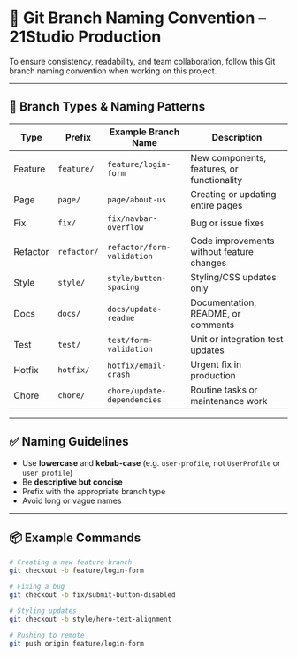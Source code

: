 # 🧠 Git Branch Naming Convention – 21Studio Production

To ensure consistency, readability, and team collaboration, follow this Git branch naming convention when working on this project.

---

## 🚀 Branch Types & Naming Patterns

| Type     | Prefix      | Example Branch Name         | Description                                |
| -------- | ----------- | --------------------------- | ------------------------------------------ |
| Feature  | `feature/`  | `feature/login-form`        | New components, features, or functionality |
| Page     | `page/`     | `page/about-us`             | Creating or updating entire pages          |
| Fix      | `fix/`      | `fix/navbar-overflow`       | Bug or issue fixes                         |
| Refactor | `refactor/` | `refactor/form-validation`  | Code improvements without feature changes  |
| Style    | `style/`    | `style/button-spacing`      | Styling/CSS updates only                   |
| Docs     | `docs/`     | `docs/update-readme`        | Documentation, README, or comments         |
| Test     | `test/`     | `test/form-validation`      | Unit or integration test updates           |
| Hotfix   | `hotfix/`   | `hotfix/email-crash`        | Urgent fix in production                   |
| Chore    | `chore/`    | `chore/update-dependencies` | Routine tasks or maintenance work          |

---

## ✅ Naming Guidelines

- Use **lowercase** and **kebab-case** (e.g. `user-profile`, not `UserProfile` or `user_profile`)
- Be **descriptive but concise**
- Prefix with the appropriate branch type
- Avoid long or vague names

---

## 📦 Example Commands

```bash
# Creating a new feature branch
git checkout -b feature/login-form

# Fixing a bug
git checkout -b fix/submit-button-disabled

# Styling updates
git checkout -b style/hero-text-alignment

# Pushing to remote
git push origin feature/login-form
```
